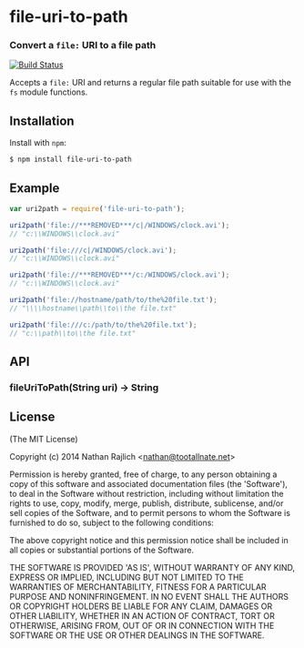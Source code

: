 file-uri-to-path
================
### Convert a `file:` URI to a file path
[![Build Status](https://travis-ci.org/TooTallNate/file-uri-to-path.svg?branch=master)](https://travis-ci.org/TooTallNate/file-uri-to-path)

Accepts a `file:` URI and returns a regular file path suitable for use with the
`fs` module functions.


Installation
------------

Install with `npm`:

``` bash
$ npm install file-uri-to-path
```


Example
-------

``` js
var uri2path = require('file-uri-to-path');

uri2path('file://***REMOVED***/c|/WINDOWS/clock.avi');
// "c:\\WINDOWS\\clock.avi"

uri2path('file:///c|/WINDOWS/clock.avi');
// "c:\\WINDOWS\\clock.avi"

uri2path('file://***REMOVED***/c:/WINDOWS/clock.avi');
// "c:\\WINDOWS\\clock.avi"

uri2path('file://hostname/path/to/the%20file.txt');
// "\\\\hostname\\path\\to\\the file.txt"

uri2path('file:///c:/path/to/the%20file.txt');
// "c:\\path\\to\\the file.txt"
```


API
---

### fileUriToPath(String uri) → String



License
-------

(The MIT License)

Copyright (c) 2014 Nathan Rajlich &lt;nathan@tootallnate.net&gt;

Permission is hereby granted, free of charge, to any person obtaining
a copy of this software and associated documentation files (the
'Software'), to deal in the Software without restriction, including
without limitation the rights to use, copy, modify, merge, publish,
distribute, sublicense, and/or sell copies of the Software, and to
permit persons to whom the Software is furnished to do so, subject to
the following conditions:

The above copyright notice and this permission notice shall be
included in all copies or substantial portions of the Software.

THE SOFTWARE IS PROVIDED 'AS IS', WITHOUT WARRANTY OF ANY KIND,
EXPRESS OR IMPLIED, INCLUDING BUT NOT LIMITED TO THE WARRANTIES OF
MERCHANTABILITY, FITNESS FOR A PARTICULAR PURPOSE AND NONINFRINGEMENT.
IN NO EVENT SHALL THE AUTHORS OR COPYRIGHT HOLDERS BE LIABLE FOR ANY
CLAIM, DAMAGES OR OTHER LIABILITY, WHETHER IN AN ACTION OF CONTRACT,
TORT OR OTHERWISE, ARISING FROM, OUT OF OR IN CONNECTION WITH THE
SOFTWARE OR THE USE OR OTHER DEALINGS IN THE SOFTWARE.
